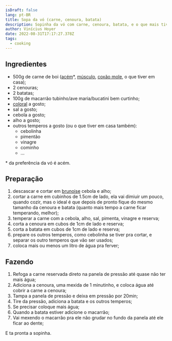 ```yaml
---
isDraft: false
lang: pt-BR
title: Sopa da vó (carne, cenoura, batata)
description: Sopinha da vó com carne, cenoura, batata, e o que mais tiver em casa.
author: Vinícius Hoyer
date: 2022-08-31T17:17:27.378Z
tags:
  - cooking
---
```


## Ingredientes

* 500g de carne de boi ([acém](https://pt.wikipedia.org/wiki/Ac%C3%A9m)*, [músculo](https://pt.wikipedia.org/wiki/M%C3%BAsculo_dianteiro), [coxão mole](https://pt.wikipedia.org/wiki/Cox%C3%A3o_mole), o que tiver em casa);
* 2 cenouras;
* 2 batatas;
* 100g de macarrão tubinho/ave maria/bucatini bem curtinho;
* [coloral](https://pt.wikipedia.org/wiki/Anato) a gosto;
* sal a gosto;
* cebola a gosto;
* alho a gosto;
* outros temperos a gosto (ou o que tiver em casa também):
    * cebolinha
    * pimentão
    * vinagre
    * cominho
    * ...

\* da preferência da vó é acém.

## Preparação

1. descascar e cortar em [brunoise](https://en.wikipedia.org/wiki/Brunoise) cebola e alho;
1. cortar a carne em cubinhos de 1.5cm de lado, ela vai dimiuir um pouco,
   quando cozir, mas o ideal é que depois de pronto fique do mesmo tamanho da
   cenoura e batata (quanto mais tempo a carne ficar temperando, melhor);
1. temperar a carne com a cebola, alho, sal, pimenta, vinagre e reserva;
1. corta a cenoura em cubos de 1cm de lado e reserva;
1. corta a batata em cubos de 1cm de lado e reserva;
1. prepare os outros temperos, como cebolinha se tiver pra cortar, e separar os
   outro temperos que vão ser usados;
1. coloca mais ou menos um litro de água pra ferver;

## Fazendo

1. Refoga a carne reservada direto na panela de pressão até quase não ter mais água;
1. Adiciona a cenoura, uma mexida de 1 minutinho, e coloca água até cobrir a carne a cenoura;
1. Tampa a panela de pressão e deixa em pressão por 20min;
1. Tire da pressão, adiciona a batata e os outros temperos;
1. Se precisar coloque mais água;
1. Quando a batata estiver adicione o macarrão;
1. Vai mexendo o macarrão pra ele não grudar no fundo da panela até ele ficar ao dente;

E ta pronta a sopinha.
